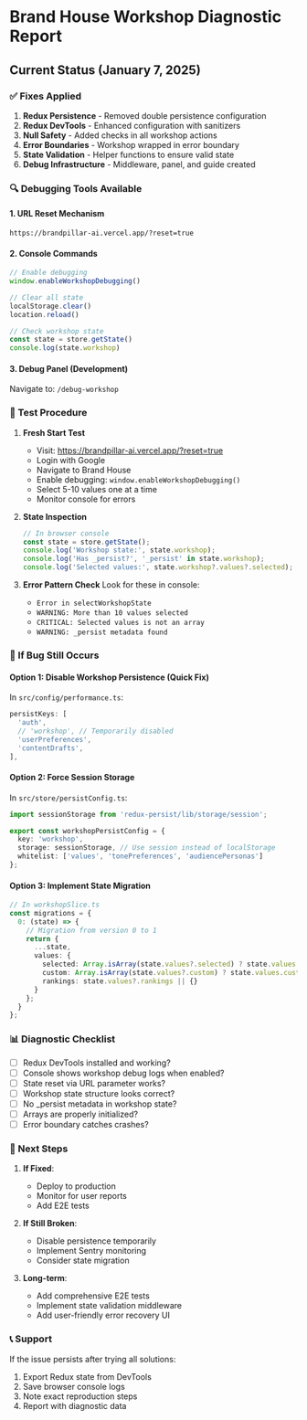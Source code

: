 # Brand House Workshop Diagnostic Report

## Current Status (January 7, 2025)

### ✅ Fixes Applied
1. **Redux Persistence** - Removed double persistence configuration
2. **Redux DevTools** - Enhanced configuration with sanitizers
3. **Null Safety** - Added checks in all workshop actions
4. **Error Boundaries** - Workshop wrapped in error boundary
5. **State Validation** - Helper functions to ensure valid state
6. **Debug Infrastructure** - Middleware, panel, and guide created

### 🔍 Debugging Tools Available

#### 1. URL Reset Mechanism
```
https://brandpillar-ai.vercel.app/?reset=true
```

#### 2. Console Commands
```javascript
// Enable debugging
window.enableWorkshopDebugging()

// Clear all state
localStorage.clear()
location.reload()

// Check workshop state
const state = store.getState()
console.log(state.workshop)
```

#### 3. Debug Panel (Development)
Navigate to: `/debug-workshop`

### 🧪 Test Procedure

1. **Fresh Start Test**
   - Visit: https://brandpillar-ai.vercel.app/?reset=true
   - Login with Google
   - Navigate to Brand House
   - Enable debugging: `window.enableWorkshopDebugging()`
   - Select 5-10 values one at a time
   - Monitor console for errors

2. **State Inspection**
   ```javascript
   // In browser console
   const state = store.getState();
   console.log('Workshop state:', state.workshop);
   console.log('Has _persist?', '_persist' in state.workshop);
   console.log('Selected values:', state.workshop?.values?.selected);
   ```

3. **Error Pattern Check**
   Look for these in console:
   - `Error in selectWorkshopState`
   - `WARNING: More than 10 values selected`
   - `CRITICAL: Selected values is not an array`
   - `WARNING: _persist metadata found`

### 🚨 If Bug Still Occurs

#### Option 1: Disable Workshop Persistence (Quick Fix)
In `src/config/performance.ts`:
```typescript
persistKeys: [
  'auth',
  // 'workshop', // Temporarily disabled
  'userPreferences',
  'contentDrafts',
],
```

#### Option 2: Force Session Storage
In `src/store/persistConfig.ts`:
```typescript
import sessionStorage from 'redux-persist/lib/storage/session';

export const workshopPersistConfig = {
  key: 'workshop',
  storage: sessionStorage, // Use session instead of localStorage
  whitelist: ['values', 'tonePreferences', 'audiencePersonas']
};
```

#### Option 3: Implement State Migration
```typescript
// In workshopSlice.ts
const migrations = {
  0: (state) => {
    // Migration from version 0 to 1
    return {
      ...state,
      values: {
        selected: Array.isArray(state.values?.selected) ? state.values.selected : [],
        custom: Array.isArray(state.values?.custom) ? state.values.custom : [],
        rankings: state.values?.rankings || {}
      }
    };
  }
};
```

### 📊 Diagnostic Checklist

- [ ] Redux DevTools installed and working?
- [ ] Console shows workshop debug logs when enabled?
- [ ] State reset via URL parameter works?
- [ ] Workshop state structure looks correct?
- [ ] No _persist metadata in workshop state?
- [ ] Arrays are properly initialized?
- [ ] Error boundary catches crashes?

### 🎯 Next Steps

1. **If Fixed**: 
   - Deploy to production
   - Monitor for user reports
   - Add E2E tests

2. **If Still Broken**:
   - Disable persistence temporarily
   - Implement Sentry monitoring
   - Consider state migration

3. **Long-term**:
   - Add comprehensive E2E tests
   - Implement state validation middleware
   - Add user-friendly error recovery UI

### 📞 Support

If the issue persists after trying all solutions:
1. Export Redux state from DevTools
2. Save browser console logs
3. Note exact reproduction steps
4. Report with diagnostic data
